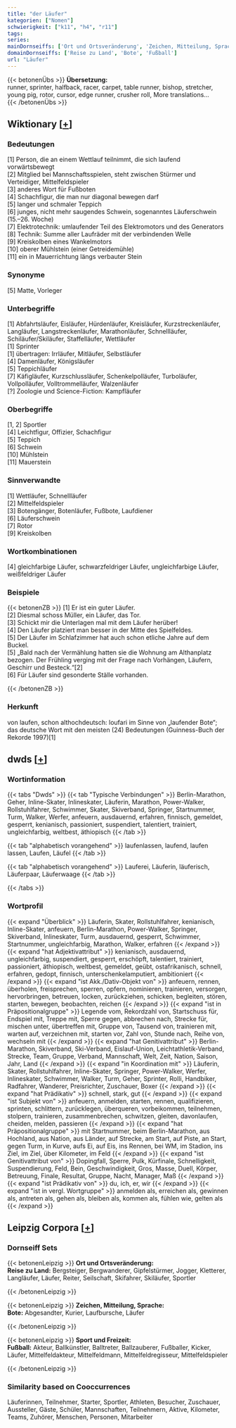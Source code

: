 ```yaml
---
title: "der Läufer"
kategorien: ["Nomen"]
schwierigkeit: ["k11", "h4", "r11"]
tags:
series:
mainDornseiffs: ['Ort und Ortsveränderung', 'Zeichen, Mitteilung, Sprache', 'Sport und Freizeit']
domainDornseiffs: ['Reise zu Land', 'Bote', 'Fußball']
url: "Läufer"
---
```


{{< betonenÜbs >}}
**Übersetzung:**  
runner, sprinter, halfback, racer, carpet, table runner, bishop, stretcher, young pig, rotor, cursor, edge runner, crusher roll, More translations...  
{{< /betonenÜbs >}}

## Wiktionary [[+](https://de.wiktionary.org/wiki/Läufer)]

### Bedeutungen
[1] Person, die an einem Wettlauf teilnimmt, die sich laufend vorwärtsbewegt  
[2] Mitglied bei Mannschaftsspielen, steht zwischen Stürmer und Verteidiger, Mittelfeldspieler  
[3] anderes Wort für Fußboten  
[4] Schachfigur, die man nur diagonal bewegen darf  
[5] langer und schmaler Teppich  
[6] junges, nicht mehr saugendes Schwein, sogenanntes Läuferschwein (15.–26. Woche)  
[7] Elektrotechnik: umlaufender Teil des Elektromotors und des Generators  
[8] Technik: Summe aller Laufräder mit der verbindenden Welle  
[9] Kreiskolben eines Wankelmotors  
[10] oberer Mühlstein (einer Getreidemühle)  
[11] ein in Mauerrichtung längs verbauter Stein  

### Synonyme
[5] Matte, Vorleger  

### Unterbegriffe
[1] Abfahrtsläufer, Eisläufer, Hürdenläufer, Kreisläufer, Kurzstreckenläufer, Langläufer, Langstreckenläufer, Marathonläufer, Schnellläufer, Schiläufer/Skiläufer, Staffelläufer, Wettläufer  
[1] Sprinter  
[1] übertragen: Irrläufer, Mitläufer, Selbstläufer  
[4] Damenläufer, Königsläufer  
[5] Teppichläufer  
[7] Käfigläufer, Kurzschlussläufer, Schenkelpolläufer, Turboläufer, Vollpolläufer, Volltrommelläufer, Walzenläufer  
[?] Zoologie und Science-Fiction: Kampfläufer  

### Oberbegriffe
[1, 2] Sportler  
[4] Leichtfigur, Offizier, Schachfigur  
[5] Teppich  
[6] Schwein  
[10] Mühlstein  
[11] Mauerstein  

### Sinnverwandte
[1] Wettläufer, Schnellläufer  
[2] Mittelfeldspieler  
[3] Botengänger, Botenläufer, Fußbote, Laufdiener  
[6] Läuferschwein  
[7] Rotor  
[9] Kreiskolben  

### Wortkombinationen
[4] gleichfarbige Läufer, schwarzfeldriger Läufer, ungleichfarbige Läufer, weißfeldriger Läufer  

### Beispiele
{{< betonenZB >}}
[1] Er ist ein guter Läufer.  
[2] Diesmal schoss Müller, ein Läufer, das Tor.  
[3] Schickt mir die Unterlagen mal mit dem Läufer herüber!  
[4] Den Läufer platziert man besser in der Mitte des Spielfeldes.  
[5] Der Läufer im Schlafzimmer hat auch schon etliche Jahre auf dem Buckel.  
[5] „Bald nach der Vermählung hatten sie die Wohnung am Althanplatz bezogen. Der Frühling verging mit der Frage nach Vorhängen, Läufern, Geschirr und Besteck.“[2]  
[6] Für Läufer sind gesonderte Ställe vorhanden.  

{{< /betonenZB >}}
### Herkunft
von laufen, schon althochdeutsch: loufari im Sinne von „laufender Bote“; das deutsche Wort mit den meisten (24) Bedeutungen (Guinness-Buch der Rekorde 1997)[1]  



## dwds [[+](https://www.dwds.de/wb/Läufer)]

### Wortinformation
{{< tabs "Dwds" >}}
{{< tab "Typische Verbindungen" >}}
Berlin-Marathon, Geher, Inline-Skater, Inlineskater, Läuferin, Marathon, Power-Walker, Rollstuhlfahrer, Schwimmer, Skater, Skiverband, Springer, Startnummer, Turm, Walker, Werfer, anfeuern, ausdauernd, erfahren, finnisch, gemeldet, gesperrt, kenianisch, passioniert, suspendiert, talentiert, trainiert, ungleichfarbig, weltbest, äthiopisch
{{< /tab >}}

{{< tab "alphabetisch vorangehend" >}}
laufenlassen, laufend, laufen lassen, Laufen, Läufel
{{< /tab >}}

{{< tab "alphabetisch vorangehend" >}}
Lauferei, Läuferin, läuferisch, Läuferpaar, Läuferwaage
{{< /tab >}}

{{< /tabs >}}

### Wortprofil
{{< expand "Überblick" >}} Läuferin, Skater, Rollstuhlfahrer, kenianisch, Inline-Skater, anfeuern, Berlin-Marathon, Power-Walker, Springer, Skiverband, Inlineskater, Turm, ausdauernd, gesperrt, Schwimmer, Startnummer, ungleichfarbig, Marathon, Walker, erfahren {{< /expand >}}
{{< expand "hat Adjektivattribut" >}} kenianisch, ausdauernd, ungleichfarbig, suspendiert, gesperrt, erschöpft, talentiert, trainiert, passioniert, äthiopisch, weltbest, gemeldet, geübt, ostafrikanisch, schnell, erfahren, gedopt, finnisch, unterschenkelamputiert, ambitioniert {{< /expand >}}
{{< expand "ist Akk./Dativ-Objekt von" >}} anfeuern, rennen, überholen, freisprechen, sperren, opfern, nominieren, trainieren, versorgen, hervorbringen, betreuen, locken, zurückziehen, schicken, begleiten, stören, starten, bewegen, beobachten, reichen {{< /expand >}}
{{< expand "ist in Präpositionalgruppe" >}} Legende vom, Rekordzahl von, Startschuss für, Endspiel mit, Treppe mit, Sperre gegen, abbrechen nach, Strecke für, mischen unter, übertreffen mit, Gruppe von, Tausend von, trainieren mit, warten auf, verzeichnen mit, starten vor, Zahl von, Stunde nach, Reihe von, wechseln mit {{< /expand >}}
{{< expand "hat Genitivattribut" >}} Berlin-Marathon, Skiverband, Ski-Verband, Eislauf-Union, Leichtathletik-Verband, Strecke, Team, Gruppe, Verband, Mannschaft, Welt, Zeit, Nation, Saison, Jahr, Land {{< /expand >}}
{{< expand "in Koordination mit" >}} Läuferin, Skater, Rollstuhlfahrer, Inline-Skater, Springer, Power-Walker, Werfer, Inlineskater, Schwimmer, Walker, Turm, Geher, Sprinter, Rolli, Handbiker, Radfahrer, Wanderer, Preisrichter, Zuschauer, Boxer {{< /expand >}}
{{< expand "hat Prädikativ" >}} schnell, stark, gut {{< /expand >}}
{{< expand "ist Subjekt von" >}} anfeuern, anmelden, starten, rennen, qualifizieren, sprinten, schlittern, zurücklegen, überqueren, vorbeikommen, teilnehmen, stolpern, trainieren, zusammenbrechen, schwitzen, gleiten, davonlaufen, cheiden, melden, passieren {{< /expand >}}
{{< expand "hat Präpositionalgruppe" >}} mit Startnummer, beim Berlin-Marathon, aus Hochland, aus Nation, aus Länder, auf Strecke, am Start, auf Piste, an Start, gegen Turm, in Kurve, aufs Ei, auf Eis, ins Rennen, bei WM, im Stadion, ins Ziel, im Ziel, über Kilometer, im Feld {{< /expand >}}
{{< expand "ist Genitivattribut von" >}} Dopingfall, Sperre, Pulk, Kürfinale, Schnelligkeit, Suspendierung, Feld, Bein, Geschwindigkeit, Gros, Masse, Duell, Körper, Betreuung, Finale, Resultat, Gruppe, Nacht, Manager, Maß {{< /expand >}}
{{< expand "ist Prädikativ von" >}} du, ich, er, wir {{< /expand >}}
{{< expand "ist in vergl. Wortgruppe" >}} anmelden als, erreichen als, gewinnen als, antreten als, gehen als, bleiben als, kommen als, fühlen wie, gelten als {{< /expand >}}

## Leipzig Corpora [[+](https://corpora.uni-leipzig.de/en/res?word=Läufer&corpusId=deu_newscrawl-public_2018)]

### Dornseiff Sets
{{< betonenLeipzig >}}
**Ort und Ortsveränderung:**  
**Reise zu Land:** Bergsteiger, Bergwanderer, Gipfelstürmer, Jogger, Kletterer, Langläufer, Läufer, Reiter, Seilschaft, Skifahrer, Skiläufer, Sportler  

{{< /betonenLeipzig >}}


{{< betonenLeipzig >}}
**Zeichen, Mitteilung, Sprache:**  
**Bote:** Abgesandter, Kurier, Laufbursche, Läufer  

{{< /betonenLeipzig >}}


{{< betonenLeipzig >}}
**Sport und Freizeit:**  
**Fußball:** Akteur, Ballkünstler, Balltreter, Ballzauberer, Fußballer, Kicker, Läufer, Mittelfeldakteur, Mittelfeldmann, Mittelfeldregisseur, Mittelfeldspieler  

{{< /betonenLeipzig >}}

### Similarity based on Cooccurrences
Läuferinnen, Teilnehmer, Starter, Sportler, Athleten, Besucher, Zuschauer, Aussteller, Gäste, Schüler, Mannschaften, Teilnehmern, Aktive, Kilometer, Teams, Zuhörer, Menschen, Personen, Mitarbeiter

